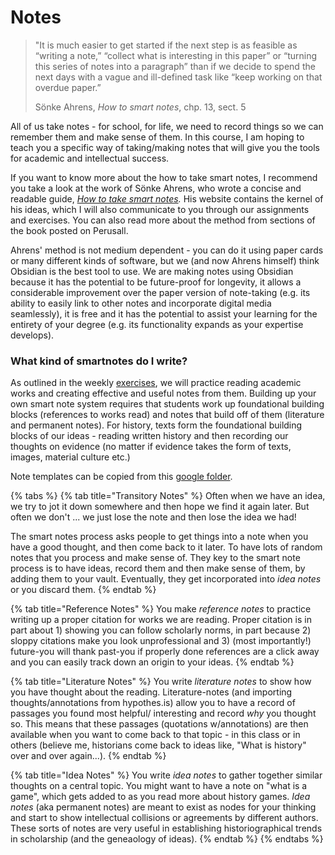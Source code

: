 # Notes

> "It is much easier to get started if the next step is as feasible as “writing a note,” “collect what is interesting in this paper” or “turning this series of notes into a paragraph” than if we decide to spend the next days with a vague and ill-defined task like “keep working on that overdue paper.”
>
> Sönke Ahrens, _How to smart notes_, chp. 13, sect. 5

All of us take notes - for school, for life, we need to record things so we can remember them and make sense of them. In this course, I am hoping to teach you a specific way of taking/making notes that will give you the tools for academic and intellectual success.&#x20;

If you want to know more about the how to take smart notes, I recommend you take a look at the work of Sönke Ahrens, who wrote a concise and readable guide, [_How to take smart notes_](https://takesmartnotes.com)_._ His website contains the kernel of his ideas, which I will also communicate to you through our assignments and exercises. You can also read more about the method from sections of the book posted on Perusall.&#x20;

Ahrens' method is not medium dependent - you can do it using paper cards or many different kinds of software, but we (and now Ahrens himself) think Obsidian is the best tool to use. We are making notes using Obsidian because it has the potential to be future-proof for longevity, it allows a considerable improvement over the paper version of note-taking (e.g. its ability to easily link to other notes and incorporate digital media seamlessly), it is free and it has the potential to assist your learning for the entirety of your degree (e.g. its functionality expands as your expertise develops).&#x20;

### What kind of smartnotes do I write?

As outlined in the weekly [exercises](../assignments/), we will practice reading academic works and creating effective and useful notes from them. Building up your own smart note system requires that students work up foundational building blocks (references to works read) and notes that build off of them (literature and permanent notes). For history, texts form the foundational building blocks of our ideas - reading written history and then recording our thoughts on evidence (no matter if evidence takes the form of texts, images, material culture etc.)

Note templates can be copied from this [google folder](https://drive.google.com/drive/folders/119\_pwvzgFRx3ZiLtbci4FgwWL3npf4Nr?usp=sharing).

{% tabs %}
{% tab title="Transitory Notes" %}
Often when we have an idea, we try to jot it down somewhere and then hope we find it again later. But often we don't ... we just lose the note and then lose the idea we had!

The smart notes process asks people to get things into a note when you have a good thought, and then come back to it later. To have lots of random notes that you process and make sense of. They key to the smart note process is to have ideas, record them and then make sense of them, by adding them to your vault. Eventually, they get incorporated into _idea notes_ or you discard them.&#x20;
{% endtab %}

{% tab title="Reference Notes" %}
You make _reference notes_ to practice writing up a proper citation for works we are reading. Proper citation is in part about 1) showing you can follow scholarly norms, in part because 2) sloppy citations make you look unprofessional and 3) (most importantly!) future-you will thank past-you if properly done references are a click away and you can easily track down an origin to your ideas. &#x20;
{% endtab %}

{% tab title="Literature Notes" %}
You write _literature notes_ to show how you have thought about the reading. Literature-notes  (and importing thoughts/annotations from hypothes.is) allow you to have a record of passages you found most helpful/ interesting and record _why_ you thought so. This means that these passages (quotations w/annotations) are then available when you want to come back to that topic - in this class or in others (believe me, historians come back to ideas like, "What is history" over and over again...).
{% endtab %}

{% tab title="Idea Notes" %}
You write _idea notes_ to gather together similar thoughts on a central topic. You might want to have a note on "what is a game", which gets added to as you read more about history games. _Idea notes_ (aka permanent notes) are meant to exist as nodes for your thinking and start to show intellectual collisions or agreements by different authors. These sorts of notes are very useful in establishing historiographical trends in scholarship (and the geneaology of ideas).&#x20;
{% endtab %}
{% endtabs %}

